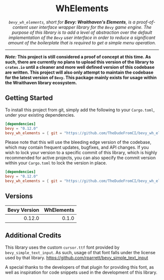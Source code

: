 <div align="center">
<h1>WhElements</h1>
<p><i><code>bevy_wh_elements</code>, short for <b>Bevy: Wraithaven's Elements</b>, is a proof-of-content user interface wrapper library for the <code>Bevy</code> game engine. The purpose of this library is to add a level of abstraction over the default implementation of the <code>Bevy</code> user interface in order to reduce a significant amount of the boilerplate that is required to get a simple menu operation.</i></p>
</div>

---

***Note:* This project is still considered a proof of concept at this time. As such, there are currently no plans to upload this version of the library to `crates.io` until a cleaner and more well defined version of this codebase are written. This project will also only attempt to maintain the codebase for the latest version of `Bevy`. This package mainly exists for usage within the **Wraithaven** library ecosystem.**

## Getting Started

To install this project from git, simply add the following to your `Cargo.toml`, under your existing dependencies.

```toml
[dependencies]
bevy = "0.12.0"
bevy_wh_elements = { git = "https://github.com/TheDudeFromCI/bevy_wh_elements" }
```

Please note that this will use the bleeding edge version of the codebase, which may contain frequent updates, bugfixes, and API changes. If you wish to lock your version to a specific commit of this library, which is highly recommended for active projects, you can also specify the commit version within your `Cargo.toml` to lock the version in place.

```toml
[dependencies]
bevy = "0.12.0"
bevy_wh_elements = { git = "https://github.com/TheDudeFromCI/bevy_wh_elements", rev = "a636f9e" }
```

## Versions

| Bevy Version | WhElements |
| -----------: | ---------: |
|       0.12.0 |      0.1.0 |

## Additional Credits

This library uses the custom `cursor.ttf` font provided by `bevy_simple_text_input`. As such, usage of that font falls under the license used by that library.
<https://github.com/rparrett/bevy_simple_text_input>

A special thanks to the developers of that plugin for providing this font, as well as inspiration for code snippets used in the development of this library.
